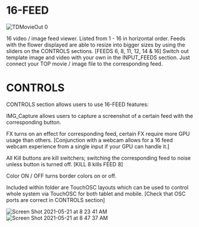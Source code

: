# 16-FEED

![TDMovieOut 0](https://user-images.githubusercontent.com/68321762/119159985-a7a64e00-ba0c-11eb-8bee-297f3dd5d91d.jpg)

16 video / image feed viewer. Listed from 1 - 16 in horizontal order.
Feeds with the flower displayed are able to resize into bigger sizes by using the sliders on the CONTROLS sections.
[FEEDS 6, 8, 11, 12, 14 & 16]
Switch out template image and video with your own in the INPUT_FEEDS section. Just connect your TOP movie / image file to the
corresponding feed.

# CONTROLS
CONTROLS section allows users to use 16-FEED features:

IMG_Capture allows users to capture a screenshot of a certain feed with the corresponding button.

FX turns on an effect for corresponding feed, certain FX require more GPU usage than others.
[Conjunction with a webcam allows for a 16 feed webcam experience from a single input if your GPU can handle it.]

All Kill buttons are kill switchers; switching the corresponding feed to noise unless button is turned off. 
[KILL 8 kills FEED 8]

Color ON / OFF turns border colors on or off.

Included within folder are TouchOSC layouts which can be used to control whole system via TouchOSC for both tablet and mobile.
[Check that OSC ports are correct in CONTROLS section]

![Screen Shot 2021-05-21 at 8 23 41 AM](https://user-images.githubusercontent.com/68321762/119165026-e7bbff80-ba11-11eb-9d62-90bf080312aa.png)
![Screen Shot 2021-05-21 at 8 47 37 AM](https://user-images.githubusercontent.com/68321762/119164605-73815c00-ba11-11eb-925c-1b5171d914bb.png)
